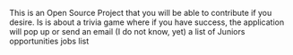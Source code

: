 This is an Open Source Project that you will be able to contribute if you desire. Is is about a trivia game where if you have success, the application will pop up or send an email (I do not know, yet) a list of Juniors opportunities jobs list
